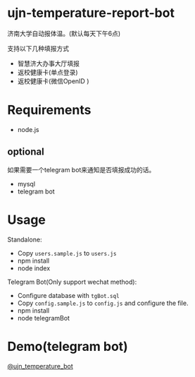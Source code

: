 # ujn-temperature-report-bot

济南大学自动报体温。(默认每天下午6点)

支持以下几种填报方式
 - 智慧济大办事大厅填报
 - 返校健康卡(单点登录)
 - 返校健康卡(微信OpenID )

# Requirements

- node.js

## optional

如果需要一个telegram bot来通知是否填报成功的话。

- mysql
- telegram bot

# Usage

Standalone:

- Copy `users.sample.js` to `users.js`
- npm install
- node index

Telegram Bot(Only support wechat method):

- Configure database with `tgBot.sql`
- Copy `config.sample.js` to `config.js` and configure the file.
- npm install
- node telegramBot

# Demo(telegram bot)

[@ujn_temperature_bot](https://t.me/ujn_temperature_bot)